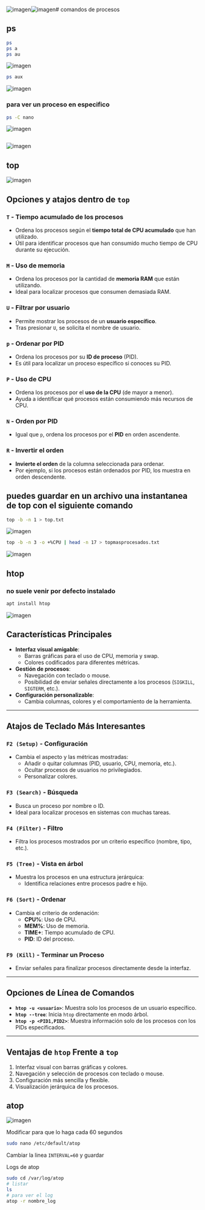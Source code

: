 ![imagen](https://github.com/user-attachments/assets/36b2f34c-9c48-4cbd-aa8e-2e12961ebc40)![imagen](https://github.com/user-attachments/assets/eca3cdd7-d73b-4b80-adae-239f5808f840)# comandos de procesos
## ps
```bash
ps
ps a
ps au
```
![imagen](https://github.com/user-attachments/assets/f0fe0bc7-e653-48b2-8a29-182f1738e18f)

```bash
ps aux
```
![imagen](https://github.com/user-attachments/assets/ce73c4c1-e124-42ef-a55d-0e1e87c9b2b4)

### para ver un proceso en especifico
```bash
ps -C nano
```
![imagen](https://github.com/user-attachments/assets/a5e0806e-a4cf-4589-86e0-22735f25903f)


```bash
```
![imagen](https://github.com/user-attachments/assets/e720278e-dcf9-4699-aa4a-e17993166f9e)

## top
![imagen](https://github.com/user-attachments/assets/3b658a22-5322-48b7-88e6-d8683ef2e4a9)


## Opciones y atajos dentro de `top`

### `T` - Tiempo acumulado de los procesos
- Ordena los procesos según el **tiempo total de CPU acumulado** que han utilizado.
- Útil para identificar procesos que han consumido mucho tiempo de CPU durante su ejecución.

### `M` - Uso de memoria
- Ordena los procesos por la cantidad de **memoria RAM** que están utilizando.
- Ideal para localizar procesos que consumen demasiada RAM.

### `U` - Filtrar por usuario
- Permite mostrar los procesos de un **usuario específico**.
- Tras presionar `U`, se solicita el nombre de usuario.

### `p` - Ordenar por PID
- Ordena los procesos por su **ID de proceso** (PID).
- Es útil para localizar un proceso específico si conoces su PID.

### `P` - Uso de CPU
- Ordena los procesos por el **uso de la CPU** (de mayor a menor).
- Ayuda a identificar qué procesos están consumiendo más recursos de CPU.

### `N` - Orden por PID
- Igual que `p`, ordena los procesos por el **PID** en orden ascendente.

### `R` - Invertir el orden
- **Invierte el orden** de la columna seleccionada para ordenar.
- Por ejemplo, si los procesos están ordenados por PID, los muestra en orden descendente.


## puedes guardar en un archivo una instantanea de top con el siguiente comando
```bash
top -b -n 1 > top.txt
```
![imagen](https://github.com/user-attachments/assets/12bfe962-cd4d-46ea-9831-a8e6da2c4c69)


```bash
top -b -n 3 -o +%CPU | head -n 17 > topmasprocesados.txt
```
![imagen](https://github.com/user-attachments/assets/68f4d531-4e1a-4f7e-9138-e5a67fc16491)

## htop
### no suele venir por defecto instalado

```bash
apt install htop
```

![imagen](https://github.com/user-attachments/assets/ee819f31-9a5c-475e-849f-3d56fb0398d8)

## Características Principales
- **Interfaz visual amigable**:
  - Barras gráficas para el uso de CPU, memoria y swap.
  - Colores codificados para diferentes métricas.
- **Gestión de procesos**:
  - Navegación con teclado o mouse.
  - Posibilidad de enviar señales directamente a los procesos (`SIGKILL`, `SIGTERM`, etc.).
- **Configuración personalizable**:
  - Cambia columnas, colores y el comportamiento de la herramienta.

---

## Atajos de Teclado Más Interesantes

### `F2 (Setup)` - Configuración
- Cambia el aspecto y las métricas mostradas:
  - Añadir o quitar columnas (PID, usuario, CPU, memoria, etc.).
  - Ocultar procesos de usuarios no privilegiados.
  - Personalizar colores.

### `F3 (Search)` - Búsqueda
- Busca un proceso por nombre o ID.
- Ideal para localizar procesos en sistemas con muchas tareas.

### `F4 (Filter)` - Filtro
- Filtra los procesos mostrados por un criterio específico (nombre, tipo, etc.).

### `F5 (Tree)` - Vista en árbol
- Muestra los procesos en una estructura jerárquica:
  - Identifica relaciones entre procesos padre e hijo.

### `F6 (Sort)` - Ordenar
- Cambia el criterio de ordenación:
  - **CPU%**: Uso de CPU.
  - **MEM%**: Uso de memoria.
  - **TIME+**: Tiempo acumulado de CPU.
  - **PID**: ID del proceso.

### `F9 (Kill)` - Terminar un Proceso
- Enviar señales para finalizar procesos directamente desde la interfaz.

---

## Opciones de Línea de Comandos

- **`htop -u <usuario>`**: Muestra solo los procesos de un usuario específico.
- **`htop --tree`**: Inicia `htop` directamente en modo árbol.
- **`htop -p <PID1,PID2>`**: Muestra información solo de los procesos con los PIDs especificados.

---

## Ventajas de `htop` Frente a `top`
1. Interfaz visual con barras gráficas y colores.
2. Navegación y selección de procesos con teclado o mouse.
3. Configuración más sencilla y flexible.
4. Visualización jerárquica de los procesos.

## atop

![imagen](https://github.com/user-attachments/assets/3fd1ac9c-d9dc-4fdf-b274-d96d9e172f03)

Modificar para que lo haga cada 60 segundos
```bash
sudo nano /etc/default/atop
```
Cambiar la linea `INTERVAL=60` y guardar

Logs de atop
```bash
sudo cd /var/log/atop
# listar
ls
# para ver el log
atop -r nombre_log
```
